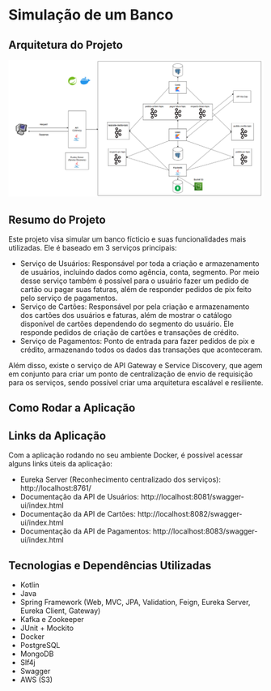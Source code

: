 # Simulação de um Banco 
## Arquitetura do Projeto
<div>
  <img src="https://github.com/vitorvhsilva/Clone-Banco/blob/main/assets/arquitetura_banco.png">
</div>

## Resumo do Projeto
Este projeto visa simular um banco fícticio e suas funcionalidades mais utilizadas. Ele é baseado em 3 serviços principais:
- Serviço de Usuários: Responsável por toda a criação e armazenamento de usuários, incluindo dados como agência, conta, segmento. Por meio desse serviço também é possível para o usuário fazer um pedido de cartão ou pagar suas faturas, além de responder pedidos de pix feito pelo serviço de pagamentos.
- Serviço de Cartões: Responsável por pela criação e armazenamento dos cartões dos usuários e faturas, além de mostrar o catálogo disponível de cartões dependendo do segmento do usuário. Ele responde pedidos de criação de cartões e transações de crédito.
- Serviço de Pagamentos: Ponto de entrada para fazer pedidos de pix e crédito, armazenando todos os dados das transações que aconteceram.

Além disso, existe o serviço de API Gateway e Service Discovery, que agem em conjunto para criar um ponto de centralização de envio de requisição para os serviços, sendo possível criar uma arquitetura escalável e resiliente.

## Como Rodar a Aplicação

## 

## Links da Aplicação
Com a aplicação rodando no seu ambiente Docker, é possível acessar alguns links úteis da aplicação:

- Eureka Server (Reconhecimento centralizado dos serviços): <a>http://localhost:8761/</a>
- Documentação da API de Usuários: <a>http://localhost:8081/swagger-ui/index.html</a>
- Documentação da API de Cartões: <a>http://localhost:8082/swagger-ui/index.html</a>
- Documentação da API de Pagamentos: <a>http://localhost:8083/swagger-ui/index.html</a>

## Tecnologias e Dependências Utilizadas
- Kotlin
- Java
- Spring Framework (Web, MVC, JPA, Validation, Feign, Eureka Server, Eureka Client, Gateway)
- Kafka e Zookeeper
- JUnit + Mockito 
- Docker
- PostgreSQL
- MongoDB
- Slf4j
- Swagger
- AWS (S3)
